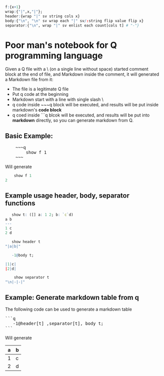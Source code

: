 ~~~q
f:{x+1}
wrap:{"|",x,"|"};
header:{wrap "|" sv string cols x}
body:{"\n", "\n" sv wrap each "|" sv/:string flip value flip x}
separator:{"\n", wrap "|" sv enlist each count[cols t] # "-"}
~~~
# Poor man's notebook for Q programming language

Given a Q file with a \ (on a single line without space) started comment block at the end of file, and Markdown inside the
comment, it will generated a Markdown file from it:
* The file is a legitimate Q file
* Put q code at the beginning
* Markdown start with a line with single slash \
* q code inside ~~~q block will be executed, and results will be put inside markdown's **code block**
* q coed inside ```q blcok will be executed, and results will be put into **markdown** directly, so you
can generate markdown from Q.

## Basic Example:
<pre>
    ~~~q
        show f 1
    ~~~
</pre>
Will generate
~~~q
    show f 1
2
~~~

## Example usage header, body, separator functions
~~~q
   show t: ([] a: 1 2; b: `c`d)
a b
---
1 c
2 d
~~~
~~~q
   show header t
"|a|b|"
~~~
~~~q
   -1@body t;

|1|c|
|2|d|
~~~
~~~q
    show separator t
"\n|-|-|"
~~~

## Example: Generate markdown table from q

The following code can be used to generate a markdown table
<pre>
```q
   -1@header[t] ,separator[t], body t;
```
</pre>
Will generate

|a|b|
|-|-|
|1|c|
|2|d|

